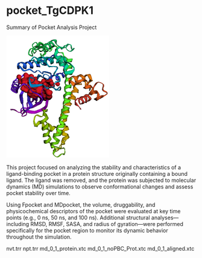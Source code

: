 # pocket_TgCDPK1

Summary of Pocket Analysis Project

![Alt Text](Picture1.png)

This project focused on analyzing the stability and characteristics of a ligand-binding pocket in a protein structure originally containing a bound ligand. The ligand was removed, and the protein was subjected to molecular dynamics (MD) simulations to observe conformational changes and assess pocket stability over time.

Using Fpocket and MDpocket, the volume, druggability, and physicochemical descriptors of the pocket were evaluated at key time points (e.g., 0 ns, 50 ns, and 100 ns). Additional structural analyses—including RMSD, RMSF, SASA, and radius of gyration—were performed specifically for the pocket region to monitor its dynamic behavior throughout the simulation.

nvt.trr
npt.trr
md_0_1_protein.xtc
md_0_1_noPBC_Prot.xtc
md_0_1_aligned.xtc
